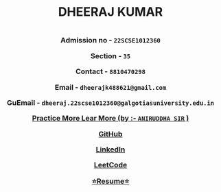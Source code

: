 <h1 align="center"> DHEERAJ KUMAR <h1>
<h3 align="center">
  
**Admission no** - `22SCSE1012360`

**Section** - `35`

**Contact** - `8810470298`

**Email** - `dheerajk488621@gmail.com`

**GuEmail** - `dheeraj.22scse1012360@galgotiasuniversity.edu.in`

[Practice More Lear More (by :- **`ANIRUDDHA SIR`** )](https://leetcode.com/discuss/study-guide/1177039/practice-more-learn-more-study-guide-interview-preparation-using-leetcode)

[GitHub](https://github.com/WHitE-TITaN)

[LinkedIn](https://www.linkedin.com/in/dheeraj-k-812025260/)

[LeetCode](https://leetcode.com/u/WHITE_TITAN/)

[⭐Resume⭐](https://drive.google.com/file/d/11OozeiCCvbNvysttrasuDjKKIB0Lvpuu/view?usp=sharing)